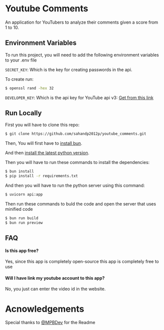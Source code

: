 
# Youtube Comments

An application for YouTubers to analyze their comments given a score from 1 to 10.



## Environment Variables

To run this project, you will need to add the following environment variables to your .env file

`SECRET_KEY`: Which is the key for creating passwords in the api.

To create run: 
```bash
$ openssl rand -hex 32
```

`DEVELOPER_KEY`: Which is the api key for YouTube api v3: [Get from this link](https://developers.google.com/youtube/v3)


## Run Locally

First you will have to clone this repo:
```bash
$ git clone https://github.com/sahandp2012p/youtube_comments.git
```

Then, You will first have to [install bun](https://bun.sh/).

And then [install the latest python version](https://www.python.org/).

Then you will have to run these commands to install the dependencies:

```bash
$ bun install
$ pip install -r requirements.txt
```
And then you will have to run the python server using this command:
```bash
$ uvicorn api:app
```

Then run these commands to buld the code and open the server that uses minified code
```bash
$ bun run build
$ bun run preview
```
## FAQ

#### Is this app free?

Yes, since this app is completely open-source this app is completely free to use

#### Will I have link my youtube account to this app?

No, you just can enter the video id in the website.

# Acnowledgements
Special thanks to [@MPBDev](https://github.com/MPBCoder) for the Readme
